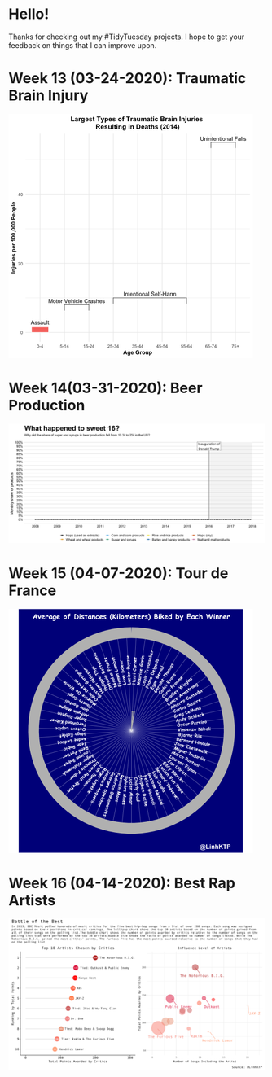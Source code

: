 # Hello!

Thanks for checking out my #TidyTuesday projects. I hope to get your feedback on things that I can improve upon. 

# Week 13 (03-24-2020): Traumatic Brain Injury

![Image description](https://github.com/lkp124/mytidytuesday/blob/master/TBI_03_27/TBI_03_27.gif)

# Week 14(03-31-2020): Beer Production 

![Image description](https://github.com/lkp124/mytidytuesday/blob/master/Beer_04_04/04_04.gif)

# Week 15 (04-07-2020): Tour de France

![Image description](https://github.com/lkp124/mytidytuesday/blob/master/Tour%20de%20France%2004_09/tdf.gif)

# Week 16 (04-14-2020): Best Rap Artists

![Image description](https://github.com/lkp124/mytidytuesday/blob/master/rappers_04_15/rappers.png)
